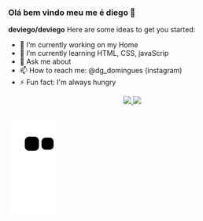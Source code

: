 ### Olá bem vindo meu me é diego 👋


**deviego/deviego** 
Here are some ideas to get you started:

- 🔭 I’m currently working on my Home 
- 🌱 I’m currently learning HTML, CSS, javaScrip
- 💬 Ask me about 
- 📫 How to reach me: @dg_domingues (instagram)
- ⚡ Fun fact: I'm always hungry


<div align = "center">
  <a href="https://https://github.com/deviego">
  <img height = "180em" src = "https://github-readme-stats.vercel.app/api?username=deviego&show_icons=true&theme=dracula&include_all_commits=true&count_private=true" />
  <img height = "180em" src = "https://github-readme-stats.vercel.app/api/top-langs/?username=deviego&layout=compact&langs_count=7&theme=dracula" />
</div>
    
 ##
	

![Snake animation](https://github.com/deviego/deviego/blob/output/github-contribution-grid-snake.svg)
